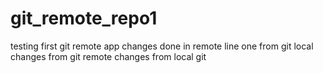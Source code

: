 # git_remote_repo1
testing first git remote app
changes done in remote
line one from git local
changes from git remote
changes from local git
